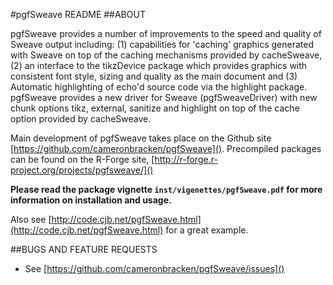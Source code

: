 #pgfSweave README
##ABOUT

pgfSweave provides a number of improvements to the
speed and quality of Sweave output including: (1) capabilities for 
'caching' graphics generated with Sweave on top of the caching 
mechanisms provided by cacheSweave, (2) an interface to the tikzDevice 
package which provides graphics with consistent font style, sizing 
and quality as the main document and (3) Automatic highlighting of 
echo'd source code via the highlight package. pgfSweave provides a new 
driver for Sweave (pgfSweaveDriver) with new chunk options tikz, 
external, sanitize and highlight on top of the cache option provided by 
cacheSweave.

Main development of pgfSweave takes place on the Github site [https://github.com/cameronbracken/pgfSweave]().  Precompiled packages can be found on the R-Forge site, [http://r-forge.r-project.org/projects/pgfsweave/]()

__Please read the package vignette `inst/vigenettes/pgfSweave.pdf` for more information on installation and usage.__

Also see [http://code.cjb.net/pgfSweave.html](http://code.cjb.net/pgfSweave.html) for a great example.


##BUGS AND FEATURE REQUESTS
* See [https://github.com/cameronbracken/pgfSweave/issues]()